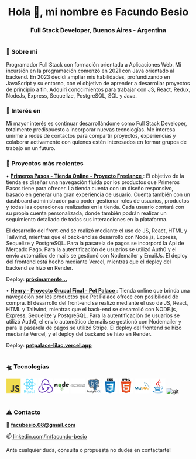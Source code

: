 <h1 align="center">Hola 👋, mi nombre es Facundo Besio</h1>
<h3 align="center">Full Stack Developer, Buenos Aires - Argentina</h3>

<h1 align="center"></h1>

<h3 align="left">💬 Sobre mí</h3>
<p>Programador Full Stack con formación orientada a Aplicaciones Web. Mi incursión en la programación comenzó en 2021 con Java orientado al backend. En 2023 decidí ampliar mis habilidades, profundizando en JavaScript y su entorno, con el objetivo de aprender a desarrollar proyectos de principio a fin. Adquirí conocimientos para trabajar con JS, React, Redux, NodeJs, Express, Sequelize, PostgreSQL, SQL y Java. 
</p>

<h3 align="left">🔭 Interés en</h3>
<p>Mi mayor interés es continuar desarrollándome como Full Stack Developer, totalmente predispuesto a incorporar nuevas tecnologías. Me interesa unirme a redes de contactos para compartir proyectos, experiencias y colaborar activamente con quienes estén interesados en formar grupos de trabajo en un futuro.
</p>



<h3 align="left">🔨 Proyectos más recientes</h3>
<p>
    •
<a href="https://github.com/PetPalacePF/PrimerosPasos" target="_blank">
<strong>Primeros Pasos - Tienda Online - Proyecto Freelance</strong>
</a>
: El objetivo de la tienda es diseñar una navegación fluida por los productos que Primeros Pasos tiene para ofrecer. La tienda cuenta con un diseño responsivo, basado en generar una gran experiencia de usuario. Cuenta también con un dashboard administrador para poder gestionar roles de usuarios, productos y todas las operaciones realizadas en la tienda. Cada usuario contará con su propia cuenta personalizada, donde también podrán realizar un seguimiento detallado de todas sus interacciones en la plataforma. 

El desarrollo del front-end se realizó mediante el uso de JS, React, HTML y Tailwind, mientras que el back-end se desarrolló con Node.js, Express, Sequelize y PostgreSQL. Para la pasarela de pagos se incorporó la Api de Mercado Pago. Para la autentificación de usuarios se utilizó Auth0 y el envío automático de mails se gestionó con Nodemailer y EmailJs. El deploy del frontend está hecho mediante Vercel, mientras que el deploy del backend se hizo en Render.
</p>
Deploy: <a href="https://próximamente..." target="_blank">
<strong>próximamente...</strong>
</a>

<div align="center"></div>

<p>
    •
<a href="https://github.com/PetPalacePF/petpalace" target="_blank">
<strong>Henry - Proyecto Grupal Final - Pet Palace</strong>
</a>
: Tienda online que brinda una navegación por los productos que Pet Palace ofrece con posibilidad de compra. El desarrollo del front-end se realizó mediante el uso de JS, React, HTML y Tailwind, mientras que el back-end se desarrolló con NODE.js, Express, Sequelize y PostgreSQL. Para la autentificación de usuarios se utilizó Auth0, el envío automático de mails se gestionó con Nodemailer y para la pasarela de pagos se utilizó Stripe. El deploy del frontend se hizo mediante Vercel, y el deploy del backend se hizo en Render.
</p>
Deploy: <a href="https://petpalace-lilac.vercel.app" target="_blank">
<strong>petpalace-lilac.vercel.app</strong>
</a>

<h1 align="center"></h1>

<h3 align="left">🛸 Tecnologías</h3>
<p align="left"> 
    <img src="https://raw.githubusercontent.com/devicons/devicon/master/icons/javascript/javascript-original.svg" alt="javascript" width="40" height="40"/>
    <img src="https://raw.githubusercontent.com/devicons/devicon/master/icons/react/react-original-wordmark.svg" alt="react" width="40" height="40"/> 
    <img src="https://raw.githubusercontent.com/devicons/devicon/master/icons/redux/redux-original.svg" alt="redux" width="40" height="40"/>
    <img src="https://raw.githubusercontent.com/devicons/devicon/master/icons/nodejs/nodejs-original-wordmark.svg" alt="nodejs" width="40" height="40"/>
    <img src="https://raw.githubusercontent.com/devicons/devicon/master/icons/express/express-original-wordmark.svg" alt="express" width="40" height="40"/>
    <img src="https://raw.githubusercontent.com/devicons/devicon/master/icons/postgresql/postgresql-original-wordmark.svg" alt="postgresql" width="40" height="40"/>
    <img src="https://raw.githubusercontent.com/devicons/devicon/master/icons/css3/css3-original-wordmark.svg" alt="css3" width="40" height="40"/> 
    <img src="https://raw.githubusercontent.com/devicons/devicon/master/icons/html5/html5-original-wordmark.svg" alt="html5" width="40" height="40"/>
    <img src="https://raw.githubusercontent.com/devicons/devicon/master/icons/mysql/mysql-original-wordmark.svg" alt="mysql" width="40" height="40"/>
    <img src="https://raw.githubusercontent.com/devicons/devicon/master/icons/java/java-original.svg" alt="java" width="40" height="40"/>
    <img src="https://www.vectorlogo.zone/logos/git-scm/git-scm-icon.svg" alt="git" width="40" height="40"/>
</p>

<h1 align="center"></h1>

<h3 align="left">⚠️ Contacto</h3>

📩 **facubesio.08@gmail.com**

📫<a href="https://linkedin.com/in/facundo-besio" target="blank">
 linkedin.com/in/facundo-besio
</a>

<p align="left"> Ante cualquier duda, consulta o propuesta no dudes en contactarte!</p>
